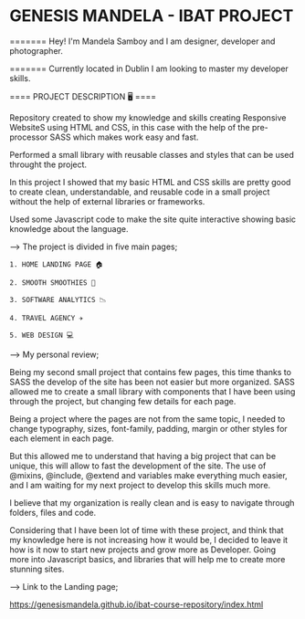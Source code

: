# GENESIS MANDELA - IBAT PROJECT
======= Hey! I'm Mandela Samboy and I am designer, developer and photographer.

======= Currently located in Dublin I am looking to master my developer skills.

==== PROJECT DESCRIPTION 🖥️ ====

Repository created to show my knowledge and skills creating Responsive WebsiteS using HTML and CSS, in this case with the help of the pre-processor SASS which makes work easy and fast. 

Performed a small library with reusable classes and styles that can be used throught the project.

In this project I showed that my basic HTML and CSS skills are pretty good to create clean, understandable, and reusable code in a small project without the help of external libraries or frameworks.

Used some Javascript code to make the site quite interactive showing basic knowledge about the language.

--> The project is divided in five main pages;

    1. HOME LANDING PAGE 🏠

    2. SMOOTH SMOOTHIES 🍹

    3. SOFTWARE ANALYTICS 📉

    4. TRAVEL AGENCY ✈️

    5. WEB DESIGN 💻

--> My personal review;

Being my second small project that contains few pages, this time thanks to SASS the develop of the site has been not easier but more organized. SASS allowed me to create a small library with components that I have been using through the project, but changing few details for each page. 

Being a project where the pages are not from the same topic, I needed to change typography, sizes, font-family, padding, margin or other styles for each element in each page.

But this allowed me to understand that having a big project that can be unique, this will allow to fast the development of the site. The use of @mixins, @include, @extend and variables make everything much easier, and I am waiting for my next project to develop this skills much more.

I believe that my organization is really clean and is easy to navigate through folders, files and code.

Considering that I have been lot of time with these project, and think that my knowledge here is not increasing how it would be, I decided to leave it how is it now to start new projects and grow more as Developer. Going more into Javascript basics, and libraries that will help me to create more stunning sites.

--> Link to the Landing page;

https://genesismandela.github.io/ibat-course-repository/index.html
